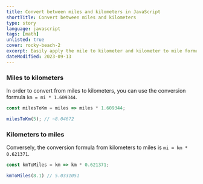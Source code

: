 ```yaml
---
title: Convert between miles and kilometers in JavaScript
shortTitle: Convert between miles and kilometers
type: story
language: javascript
tags: [math]
unlisted: true
cover: rocky-beach-2
excerpt: Easily apply the mile to kilometer and kilometer to mile formulas.
dateModified: 2023-09-13
---
```


### Miles to kilometers

In order to convert from miles to kilometers, you can use the conversion formula `km = mi * 1.609344`.

```js
const milesToKm = miles => miles * 1.609344;

milesToKm(5); // ~8.04672
```

### Kilometers to miles

Conversely, the conversion formula from kilometers to miles is `mi = km * 0.621371`.

```js
const kmToMiles = km => km * 0.621371;

kmToMiles(8.1) // 5.0331051
```
